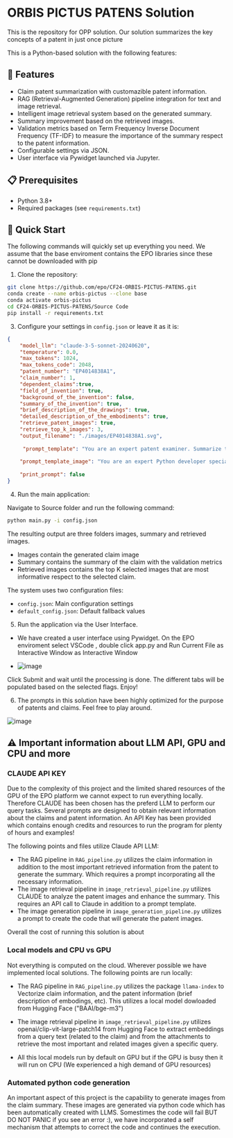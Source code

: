 # ORBIS PICTUS PATENS Solution

This is the repository for OPP solution. Our solution summarizes the key concepts of a patent in just once picture

This is a Python-based solution with the following features:

## 🌟 Features

- Claim patent summarization with customazible patent information.
- RAG (Retrieval-Augmented Generation) pipeline integration for text and image retrieval.
- Intelligent image retrieval system based on the generated summary.
- Summary improvement based on the retrieved images.
- Validation metrics based on Term Frequency Inverse Document Frequency (TF-IDF) to measure the importance of the summary respect to the patent information.
- Configurable settings via JSON.
- User interface via Pywidget launched via Jupyter.

## 📋 Prerequisites

- Python 3.8+
- Required packages (see `requirements.txt`)

## 🚀 Quick Start

The following commands will quickly set up everything you need. We assume that the base enviroment contains the EPO libraries since these cannot be downloaded with pip

1. Clone the repository:
```bash
git clone https://github.com/epo/CF24-ORBIS-PICTUS-PATENS.git
conda create --name orbis-pictus --clone base
conda activate orbis-pictus
cd CF24-ORBIS-PICTUS-PATENS/Source Code 
pip install -r requirements.txt
```

3. Configure your settings in `config.json` or leave it as it is:
```json
{
    "model_llm": "claude-3-5-sonnet-20240620",
    "temperature": 0.0,
    "max_tokens": 1024,
    "max_tokens_code": 2048,
    "patent_number": "EP4014838A1",
    "claim_number": 1,
    "dependent_claims":true,
    "field_of_invention": true,
    "background_of_the_invention": false,
    "summary_of_the_invention": true,
    "brief_description_of_the_drawings": true,
    "detailed_description_of_the_embodiments": true,
    "retrieve_patent_images": true,
    "retrieve_top_k_images": 3,
    "output_filename": "./images/EP4014838A1.svg",
    
     "prompt_template": "You are an expert patent examiner. Summarize the following claim and extract the reference numbers:\n{information}\nReturn the information as a JSON using the following template with fields:\n\"summary\":\"summary description\",\n\"reference\":\n with subfields the reference number \"reference number\":\"reference1\",\n        \"reference number\": \"reference2\"",
    
    "prompt_template_image": "You are an expert Python developer specializing in SVG image generation.Create a Python script to draw an SVG image for the following claim:\n{information}\nUse the following requirements and return the complete Python script:\nUse the svgwrite library to create the SVG image.\nInclude the title of the invention.\nUse a canvas size of 512x512 pixels\nChoose appropriate shapes for each object in the claim.\nUse distinct colors for each object or category.\n Use arrows to indicate directions when needed.\nInclude a legend that doesn't overlap with the main image.\nEvery element needs to have a legend.\nPosition the legend in the top left corner of the image and make sure it does not fall outside of borders\nUse small icons and text to represent each item in the legend\nAdd appropriate labels or text where necessary to clarify the image.\nEnsure the code is well-commented and easy to understand.\n Do not use mm as position.\n Name the image {output_filename}",
    
    "print_prompt": false
}

```

4. Run the main application:

Navigate to Source folder and run the following command:

```bash
python main.py -i config.json
```
The resulting output are three folders images, summary and retrieved images.
- Images contain the generated claim image
- Summary contains the summary of the claim with the validation metrics
- Retrieved images contains the top K selected images that are most informative respect to the selected claim.


The system uses two configuration files:
- `config.json`: Main configuration settings
- `default_config.json`: Default fallback values

5. Run the application via the User Interface.

- We have created a user interface using Pywidget. On the EPO enviroment select VSCode , double click app.py and Run Current File as Interactive Window as Interactive Window

- ![image](https://github.com/user-attachments/assets/aac00e0e-181c-44ff-a233-307d65adb8bc)

Click Submit and wait until the processing is done. The different tabs will be populated based on the selected flags. Enjoy!

6. The prompts in this solution have been highly optimized for the purpose of patents and claims. Feel free to play around.

![image](https://github.com/user-attachments/assets/d3bd909e-33f5-4c21-880c-762426a42928)


## ⚠️ Important information about LLM API, GPU and CPU and more

### CLAUDE API KEY

Due to the complexity of this project and the limited shared resources of the GPU of the EPO platform we cannot expect to run everything locally. Therefore CLAUDE has been chosen has the preferd LLM to perform our query tasks. Several prompts are designed to obtain relevant information about the claims and patent information. An API Key has been provided which contains enough credits and resources to run the program for plenty of hours and examples!

The following points and files utilize Claude API LLM:


- The RAG pipeline in `RAG_pipeline.py` utilizes the claim information in addition to the most important retrieved information from the patent to generate the summary. Which requires a prompt incorporating all the necessary information.
- The image retrieval pipeline in `image_retrieval_pipeline.py` utilizes CLAUDE to analyze the patent images and enhance the summary. This requires an API call to Claude in addition to a prompt template.
- The image generation pipeline in `image_generation_pipeline.py` utilizes a prompt to create the code that will generate the patent images.

Overall the cost of running this solution is about

### Local models and CPU vs GPU

Not everything is computed on the cloud. Wherever possible we have implemented local solutions. The following points are run locally:

- The RAG pipeline in `RAG_pipeline.py` utilizes the package `llama-index` to Vectorize claim information, and the patent information (brief description of embodings, etc). This utilizes a local model dowloaded from Hugging Face ("BAAI/bge-m3")

- The image retrieval pipeline in `image_retrieval_pipeline.py` utilizes openai/clip-vit-large-patch14 from Hugging Face to extract embeddings from a query text (related to the claim) and from the attachments to retrieve the most important and related images given a specific query.

- All this local models run by default on GPU but if the GPU is busy then it will run on CPU (We experienced a high demand of GPU resources)

### Automated python code generation

An important aspect of this project is the capability to generate images from the claim summary. These images are generated via python code which has been automatically created with LLMS. Somestimes the code will fail BUT DO NOT PANIC if you see an error :), we have incorporated a self mechanism that attempts to correct the code and continues the execution.



